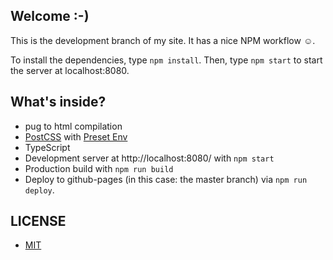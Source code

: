 ## Welcome :-)

This is the development branch of my site. It has a nice NPM workflow ☺.

To install the dependencies, type `npm install`. Then, type `npm start` to start the server at localhost:8080.

## What's inside?

* pug to html compilation
* [PostCSS](https://github.com/postcss/postcss) with [Preset Env](https://preset-env.cssdb.org/)
* TypeScript
* Development server at http://localhost:8080/ with `npm start`
* Production build with `npm run build`
* Deploy to github-pages (in this case: the master branch) via `npm run deploy`.

## LICENSE

* [MIT](https://github.com/terabaud/terabaud.github.io/blob/master/LICENSE)
